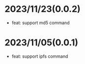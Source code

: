 # 2023/11/23(0.0.2)

- feat: support md5 command

# 2023/11/05(0.0.1)

- feat: support ipfs command
